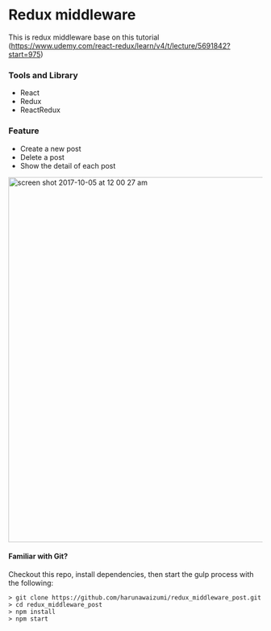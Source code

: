 # Redux middleware

This is redux middleware base on this tutorial (https://www.udemy.com/react-redux/learn/v4/t/lecture/5691842?start=975)

### Tools and Library
- React
- Redux
- ReactRedux


### Feature
- Create a new post
- Delete a post
- Show the detail of each post

<img width="724" alt="screen shot 2017-10-05 at 12 00 27 am" src="https://user-images.githubusercontent.com/19813624/31183311-2574a1da-a961-11e7-81a8-d4e58ab71bc7.png">


#### Familiar with Git?
Checkout this repo, install dependencies, then start the gulp process with the following:

```
> git clone https://github.com/harunawaizumi/redux_middleware_post.git
> cd redux_middleware_post
> npm install
> npm start
```
